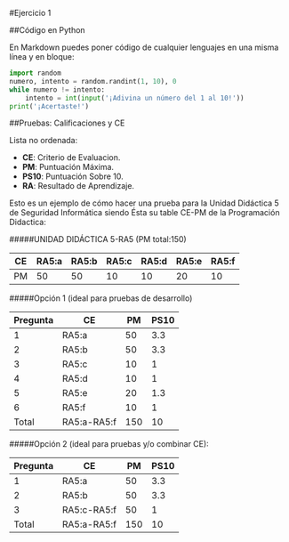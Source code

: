 #Ejercicio 1

##Código en Python

En Markdown puedes poner código de cualquier lenguajes en una misma línea y en bloque:

```python
import random
numero, intento = random.randint(1, 10), 0
while numero != intento:
    intento = int(input('¡Adivina un número del 1 al 10!'))
print('¡Acertaste!')
```
##Pruebas: Calificaciones y CE


Lista no ordenada:

* **CE**: Criterio de Evaluacion.
* **PM**: Puntuación Máxima.
* **PS10**: Puntuación Sobre 10.
* **RA**: Resultado de Aprendizaje.

Esto es un ejemplo de cómo hacer una prueba para la Unidad Didáctica 5 de Seguridad Informática siendo Ésta su table CE-PM de la Programación Didactica:

#####UNIDAD DIDÁCTICA 5-RA5 (PM total:150)

| **CE** | **RA5:a** | **RA5:b** | **RA5:c** | **RA5:d** | **RA5:e** | **RA5:f** |
|-----|------|-------|--------|-------|------|------|
| PM  |  50  |  50   |   10   |  10   |  20  |  10  | 

#####Opción 1 (ideal para pruebas de desarrollo)


| Pregunta | CE | PM |  PS10 |
|--------|-----------|------|------|
| 1  | RA5:a   |  50   |  3.3 |
| 2 | RA5:b |  50  | 3.3 |
| 3 | RA5:c |  10  | 1 |
| 4 | RA5:d |  10   | 1 |
| 5 | RA5:e |  20  | 1.3 |
| 6 | RA5:f |  10  | 1 |
| Total | RA5:a-RA5:f | 150| 10 |

#####Opción 2 (ideal para pruebas y/o combinar CE):


| Pregunta | CE | PM |  PS10 |
|--------|-------|------|-----|
| 1  | RA5:a   |  50   |  3.3 |
| 2 | RA5:b |  50  | 3.3 |
| 3 | RA5:c-RA5:f |  50  | 1 |
| Total | RA5:a-RA5:f | 150| 10 |
